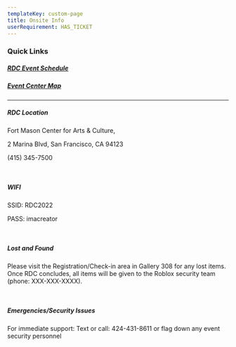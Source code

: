 ```yaml
---
templateKey: custom-page
title: Onsite Info
userRequirement: HAS_TICKET
---
```

### Quick Links

##### <a href="https://rdc22.fnvirtual.app/a/schedule/" target="_blank">RDC Event Schedule</a>

##### <a href="https://rdc22.fnvirtual.app/map/" target="_blank">Event Center Map</a>

- - -

##### **RDC Location**

Fort Mason Center for Arts & Culture, 

2 Marina Blvd, San Francisco, CA 94123

(415) 345-7500

<br>

##### **WIFI**

SSID: RDC2022

PASS: imacreator

<br>

##### **Lost and Found**

Please visit the Registration/Check-in area in Gallery 308 for any lost items. Once RDC concludes, all items will be given to the Roblox security team (phone: XXX-XXX-XXXX).

<br>

##### **Emergencies/Security Issues**

For immediate support: Text or call: 424-431-8611 or flag down any event security personnel

<br> <br>